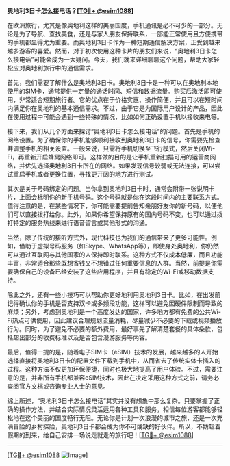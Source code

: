 **奥地利3日卡怎么接电话？[[TG💪+ @esim1088](https://t.me/s/esim1088)]**

在欧洲旅行，尤其是像奥地利这样的美丽国度，手机通讯是必不可少的一部分。无论是为了导航、查找美食，还是与家人朋友保持联系，一部能正常使用且方便携带的手机都显得尤为重要。而奥地利3日卡作为一种短期通信解决方案，正受到越来越多游客的喜爱。然而，对于初次使用这种卡片的朋友们来说，“奥地利3日卡怎么接电话”可能会成为一大疑问。今天，我们就来详细聊聊这个问题，帮助大家轻松应对奥地利旅行中的通信需求。

首先，我们需要了解什么是奥地利3日卡。奥地利3日卡是一种可以在奥地利本地使用的SIM卡，通常提供一定量的通话时间、短信和数据流量。购买后激活即可使用，非常适合短期旅行者。它的优点在于价格实惠、操作简便，并且可以在短时间内满足你在奥地利的基本通信需求。不过，由于它是为国际用户设计的产品，因此在使用过程中可能会遇到一些特殊的情况，比如如何正确设置手机以接收来电等。

接下来，我们从几个方面来探讨“奥地利3日卡怎么接电话”的问题。首先是手机的网络设置。为了确保你的手机能够顺利接收到奥地利3日卡的信号，你需要先检查并调整手机的相关设置。一般来说，只需将手机切换至飞行模式，然后关闭Wi-Fi，再重新开启蜂窝网络即可。这样做的目的是让手机重新扫描可用的运营商网络，并优先选择奥地利3日卡所在的网络。如果发现信号较弱或无法连接，可以尝试重启手机或者更换位置，寻找更开阔的地方进行测试。

其次是关于号码绑定的问题。当你拿到奥地利3日卡时，通常会附带一张说明卡片，上面会标明你的新手机号码。这个号码就是你在这段时间内的主要联系方式。值得注意的是，在某些情况下，你可能需要提前告知亲朋好友你的新号码，以便他们可以直接拨打给你。此外，如果你希望保持原有的国内号码不变，也可以通过拨打特定的服务热线来进行语音留言或其他形式的沟通。

当然，除了传统的接听方式外，现代科技也为我们的通信带来了更多可能性。例如，借助于虚拟号码服务（如Skype、WhatsApp等），即使身处奥地利，你仍然可以通过互联网与其他国家的人保持即时联系。这种方式不仅成本低廉，而且功能丰富，非常适合那些既想省钱又不想错过任何重要信息的人群。当然，前提是你需要确保自己的设备已经安装了这些应用程序，并且有稳定的Wi-Fi或移动数据支持。

除此之外，还有一些小技巧可以帮助你更好地利用奥地利3日卡。比如，在出发前记得确认你的手机是否支持双卡或多频段功能，这样可以避免因硬件限制而导致的麻烦；另外，考虑到奥地利是一个高度发达的国家，许多地方都有免费的公共Wi-Fi热点可供使用，因此建议合理规划流量消耗，尽量减少不必要的下载或视频播放行为。同时，为了避免不必要的额外费用，最好事先了解清楚套餐的具体条款，包括超出部分的收费标准以及是否包含漫游服务等内容。

最后，值得一提的是，随着电子SIM卡（eSIM）技术的发展，越来越多的人开始选择直接将奥地利3日卡的配置文件下载到手机中，从而省去了传统实体卡插入的过程。这种方法不仅更加环保便捷，同时也极大地提高了用户体验。不过，需要注意的是，并非所有手机都兼容eSIM技术，因此在决定采用这种方式之前，请务必查阅官方文档或咨询专业人士的意见。

综上所述，“奥地利3日卡怎么接电话”其实并没有想象中那么复杂。只要掌握了正确的操作方法，并结合实际情况灵活运用各种工具和服务，相信每位游客都能够轻松地在这个美丽的国度畅行无阻。无论你是计划一次浪漫的城市之旅，还是一次充满冒险的乡村探险，奥地利3日卡都会成为你不可或缺的好伙伴。所以，不妨趁着假期的到来，给自己安排一场说走就走的旅行吧！[[TG💪+ @esim1088](https://t.me/s/esim1088)]

---

[[TG💪+ @esim1088](https://t.me/s/esim1088) ![Image](https://i.postimg.cc/4NQfJmqS/Snipaste-2025-05-13-00-14-12.png)]